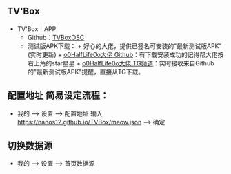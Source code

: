 ## TV'Box
* TV'Box｜APP
  + Github：[TVBoxOSC](https://github.com/CatVodTVOfficial/TVBoxOSC)
  + 测试版APK下载：
        + 好心的大佬，提供已签名可安装的"最新测试版APK" (实时更新)
        + [o0HalfLife0o大佬 Github](https://github.com/o0HalfLife0o/TVBoxOSC)：有下载安装成功的记得帮大佬按右上角的star星星
        + [o0HalfLife0o大佬 TG频道](https://t.me/TVBoxOSC)：实时接收来自Github的"最新测试版APK"提醒，直接从TG下载。

## 配置地址 简易设定流程：
* 我的 --> 设置 --> 配置地址
        输入 https://nanos12.github.io/TVBox/meow.json --> 确定

## 切换数据源
* 我的 --> 设置 --> 首页数据源
